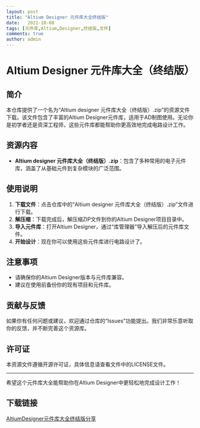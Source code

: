 ```yaml
---
layout: post
title: "Altium Designer 元件库大全终结版"
date:   2021-10-08
tags: [元件库,Altium,Designer,终结版,文件]
comments: true
author: admin
---
```

# Altium Designer 元件库大全（终结版）

## 简介

本仓库提供了一个名为“Altium designer 元件库大全（终结版）.zip”的资源文件下载。该文件包含了丰富的Altium Designer元件库，适用于AD制图使用。无论你是初学者还是资深工程师，这些元件库都能帮助你更高效地完成电路设计工作。

## 资源内容

- **Altium designer 元件库大全（终结版）.zip**：包含了多种常用的电子元件库，涵盖了从基础元件到复杂模块的广泛范围。

## 使用说明

1. **下载文件**：点击仓库中的“Altium designer 元件库大全（终结版）.zip”文件进行下载。
2. **解压缩**：下载完成后，解压缩ZIP文件到你的Altium Designer项目目录中。
3. **导入元件库**：打开Altium Designer，通过“库管理器”导入解压后的元件库文件。
4. **开始设计**：现在你可以使用这些元件库进行电路设计了。

## 注意事项

- 请确保你的Altium Designer版本与元件库兼容。
- 建议在使用前备份你的现有项目和元件库。

## 贡献与反馈

如果你有任何问题或建议，欢迎通过仓库的“Issues”功能提出。我们非常乐意听取你的反馈，并不断完善这个资源库。

## 许可证

本资源文件遵循开源许可证，具体信息请查看文件中的LICENSE文件。

---

希望这个元件库大全能帮助你在Altium Designer中更轻松地完成设计工作！

## 下载链接

[AltiumDesigner元件库大全终结版分享](https://pan.quark.cn/s/656401d91b2a)